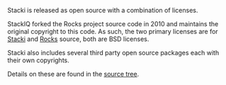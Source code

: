 
Stacki is released as open source with a combination of licenses.

StackIQ forked the Rocks project source code in 2010 and maintains the original copyright to this code.
As such, the two primary licenses are for [Stacki](Stacki-License) and [Rocks](Rocks-License) source, both are BSD licenses.

Stacki also includes several third party open source packages each with their own copyrights.

Details on these are found in the [source tree](https://github.com/Teradata/stacki).
